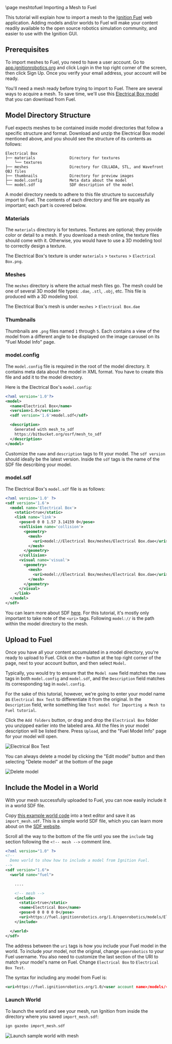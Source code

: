 \page meshtofuel Importing a Mesh to Fuel

This tutorial will explain how to import a mesh to the [Ignition Fuel](app.ignitionrobotics.org) web application.
Adding models and/or worlds to Fuel will make your content readily available to the open source robotics simulation community, and easier to use with the Ignition GUI.

## Prerequisites

To import meshes to Fuel, you need to have a user account.
Go to [app.ignitionrobotics.org](app.ignitionrobotics.org) and click Login in the top right corner of the screen, then click Sign Up.
Once you verify your email address, your account will be ready.

You'll need a mesh ready before trying to import to Fuel.
There are several ways to acquire a mesh. <!--point cloud to mesh tutorial, cad to mesh tutorial-->
To save time, we'll use this [Electrical Box model](https://app.ignitionrobotics.org/openrobotics/fuel/models/Electrical%20Box) that you can download from Fuel.

## Model Directory Structure

Fuel expects meshes to be contained inside model directories that follow a specific structure and format.
Download and unzip the Electrical Box model mentioned above, and you should see the structure of its contents as follows:

```
Electrical Box
├── materials               Directory for textures
    └── textures
├── meshes                  Directory for COLLADA, STL, and Wavefront OBJ files
├── thumbnails              Directory for preview images
├── model.config            Meta data about the model
└── model.sdf               SDF description of the model
```

A model directory needs to adhere to this file structure to successfully import to Fuel.
The contents of each directory and file are equally as important; each part is covered below.

### Materials

The `materials` directory is for textures.
Textures are optional; they provide color or detail to a mesh.
If you download a mesh online, the texture files should come with it.
Otherwise, you would have to use a 3D modeling tool to correctly design a texture.

The Electrical Box's texture is under `materials` > `textures` > `Electrical Box.png`.

### Meshes

The `meshes` directory is where the actual mesh files go.
The mesh could be one of several 3D model file types: `.dae`, `.stl`, `.obj`, etc.
This file is produced with a 3D modeling tool.

The Electrical Box's mesh is under `meshes` > `Electrical Box.dae`

### Thumbnails

Thumbnails are `.png` files named `1` through `5`.
Each contains a view of the model from a different angle to be displayed on the image carousel on its "Fuel Model Info" page.

### model.config

The `model.config` file is required in the root of the model directory.
It contains meta data about the model in XML format.
You have to create this file and add it to the model directory.

Here is the Electrical Box's `model.config`:

```xml
<?xml version='1.0'?>
<model>
  <name>Electrical Box</name>
  <version>1.0</version>
  <sdf version='1.6'>model.sdf</sdf>

  <description>
    Generated with mesh_to_sdf
    https://bitbucket.org/osrf/mesh_to_sdf
  </description>
</model>
```

Customize the `name` and `description` tags to fit your model.
The `sdf version` should ideally be the latest version.
Inside the `sdf` tags is the name of the SDF file describing your model.

### model.sdf

The Electrical Box's `model.sdf` file is as follows:

```xml
<?xml version='1.0' ?>
<sdf version='1.6'>
  <model name='Electrical Box'>
    <static>true</static>
    <link name='link'>
      <pose>0 0 0 1.57 3.14159 0</pose>
      <collision name='collision'>
        <geometry>
          <mesh>
            <uri>model://Electrical Box/meshes/Electrical Box.dae</uri>
          </mesh>
        </geometry>
      </collision>
      <visual name='visual'>
        <geometry>
          <mesh>
            <uri>model://Electrical Box/meshes/Electrical Box.dae</uri>
          </mesh>
        </geometry>
      </visual>
    </link>
  </model>
</sdf>
```

You can learn more about SDF [here](http://sdformat.org/).
For this tutorial, it's mostly only important to take note of the `<uri>` tags.
Following `model://` is the path within the model directory to the mesh.

## Upload to Fuel

Once you have all your content accumulated in a model directory, you're ready to upload to Fuel.
Click on the `+` button at the top right corner of the page, next to your account button, and then select `Model`.

Typically, you would try to ensure that the `Model name` field matches the `name` tags in both `model.config` and `model.sdf`, and the `Description` field matches its corresponding tag in `model.config`.

For the sake of this tutorial, however, we're going to enter your model name as `Electrical Box Test` to differentiate it from the original. In the `Description` field, write something like `Test model for Importing a Mesh to Fuel tutorial`.

Click the `Add folders` button, or drag and drop the `Electrical Box` folder you unzipped earlier into the labeled area.
All the files in your model description will be listed there.
Press `Upload`, and the "Fuel Model Info" page for your model will open.

![Electrical Box Test](https://raw.githubusercontent.com/ignitionrobotics/ign-gazebo/master/tutorials/files/mesh_to_fuel/model_info2.png)

You can always delete a model by clicking the "Edit model" button and then selecting "Delete model" at the bottom of the page

![Delete model](https://raw.githubusercontent.com/ignitionrobotics/ign-gazebo/master/tutorials/files/mesh_to_fuel/delete2.png)

## Include the Model in a World

With your mesh successfully uploaded to Fuel, you can now easily include it in a world SDF file.

Copy [this example world code](https://github.com/ignitionrobotics/ign-gazebo/raw/master/examples/worlds/import_mesh.sdf) into a text editor and save it as `import_mesh.sdf`.
This is a simple world SDF file, which you can learn more about on the [SDF website](http://sdformat.org/).

Scroll all the way to the bottom of the file until you see the `include` tag section following the `<!-- mesh -->` comment line.

```xml
<?xml version="1.0" ?>
<!--
  Demo world to show how to include a model from Ignition Fuel.
-->
<sdf version="1.6">
  <world name="fuel">

    ....

    <!-- mesh -->
    <include>
      <static>true</static>
      <name>Electrical Box</name>
      <pose>0 0 0 0 0 0</pose>
      <uri>https://fuel.ignitionrobotics.org/1.0/openrobotics/models/Electrical Box</uri>
    </include>

  </world>
</sdf>
```

The address between the `uri` tags is how you include your Fuel model in the world.
To include *your* model, not the original, change `openrobotics` to your Fuel username.
You also need to customize the last section of the URI to match your model's name on Fuel.
Change `Electrical Box` to `Electrical Box Test`.

The syntax for including any model from Fuel is:

```xml
<uri>https://fuel.ignitionrobotics.org/1.0/<user account name>/models/<model name></uri>
```

### Launch World

To launch the world and see your mesh, run Ignition from inside the directory where you saved `import_mesh.sdf`:

```bash
ign gazebo import_mesh.sdf
```

![Launch sample world with mesh](https://raw.githubusercontent.com/ignitionrobotics/ign-gazebo/master/tutorials/files/mesh_to_fuel/launch_world2.png)
